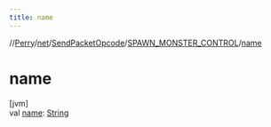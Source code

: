 ```yaml
---
title: name
---
```

//[Perry](../../../../index.html)/[net](../../index.html)/[SendPacketOpcode](../index.html)/[SPAWN_MONSTER_CONTROL](index.html)/[name](name.html)



# name



[jvm]\
val [name](name.html): [String](https://kotlinlang.org/api/latest/jvm/stdlib/kotlin/-string/index.html)





